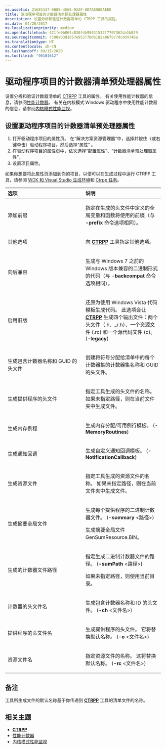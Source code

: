```yaml
---
ms.assetid: 216E5337-0B05-4560-92AF-0D7AB90EAEEB
title: 驱动程序项目的计数器清单预处理器属性
description: 设置分析和验证计数器清单的 CTRPP 工具的属性。
ms.date: 04/20/2017
ms.localizationpriority: medium
ms.openlocfilehash: 421fe0b864c030fdb95431512f7707362da1b8f9
ms.sourcegitcommit: 7500a03d1d57e95377b0b182a06f6c7dcdd4748e
ms.translationtype: HT
ms.contentlocale: zh-CN
ms.lasthandoff: 09/15/2020
ms.locfileid: "90101612"
---
```

# <a name="counters-manifest-preprocessor-properties-for-driver-projects"></a>驱动程序项目的计数器清单预处理器属性

设置分析和验证计数器清单的 [CTRPP](/windows/desktop/PerfCtrs/ctrpp) 工具的属性。 有关使用性能计数器的信息，请参阅[性能计数器](/windows/desktop/PerfCtrs/performance-counters-portal)。 有关在内核模式 Windows 驱动程序中使用性能计数器的信息，请参阅[内核模式性能监视](../devtest/kernel-mode-performance-monitoring.md)。

## <a name="span-idsetting_the_counters_manifest_preprocessor_properties_for_driver_projectsspanspan-idsetting_the_counters_manifest_preprocessor_properties_for_driver_projectsspanspan-idsetting_the_counters_manifest_preprocessor_properties_for_driver_projectsspansetting-the-counters-manifest-preprocessor-properties-for-driver-projects"></a><span id="Setting_the_Counters_Manifest_Preprocessor_properties_for_driver_projects"></span><span id="setting_the_counters_manifest_preprocessor_properties_for_driver_projects"></span><span id="SETTING_THE_COUNTERS_MANIFEST_PREPROCESSOR_PROPERTIES_FOR_DRIVER_PROJECTS"></span>设置驱动程序项目的计数器清单预处理器属性


1.  打开驱动程序项目的属性页。 在“解决方案资源管理器”中，选择并按住（或右键单击）驱动程序项目，然后选择“属性” 。
2.  在驱动程序项目的属性页中，依次选择“配置属性”、“计数器清单预处理器属性”。
3.  设置项目属性。

如果你想要将此属性页添加到你的项目，以便可以在生成过程中运行 CTRPP 工具，请参阅 [WDK 和 Visual Studio 生成环境](../devtest/wdk-and-visual-studio-build-environment.md)和 [Ctrpp 任务](../devtest/ctrpp-task.md)。

<table>
<colgroup>
<col width="50%" />
<col width="50%" />
</colgroup>
<thead>
<tr class="header">
<th align="left">选项</th>
<th align="left">说明</th>
</tr>
</thead>
<tbody>
<tr class="odd">
<td align="left"><p><span id="Add_Prefix"></span><span id="add_prefix"></span><span id="ADD_PREFIX"></span>添加前缀</p></td>
<td align="left"><p>指定在生成的头文件中定义的全局变量和函数将使用的前缀（与 <strong>-prefix</strong> 命令选项相同）。</p></td>
</tr>
<tr class="even">
<td align="left"><p><span id="Additional_Options"></span><span id="additional_options"></span><span id="ADDITIONAL_OPTIONS"></span>其他选项</p></td>
<td align="left"><p>向 <a href="/windows/desktop/PerfCtrs/ctrpp" data-raw-source="[&lt;strong&gt;CTRPP&lt;/strong&gt;](/windows/desktop/PerfCtrs/ctrpp)"><strong>CTRPP</strong></a> 工具指定其他选项。</p></td>
</tr>
<tr class="odd">
<td align="left"><p><span id="Backward_Compatibility"></span><span id="backward_compatibility"></span><span id="BACKWARD_COMPATIBILITY"></span>向后兼容</p></td>
<td align="left"><p>生成与 Windows 7 之前的 Windows 版本兼容的二进制形式的代码（与 <strong>-backcompat</strong> 命令选项相同）。</p></td>
</tr>
<tr class="even">
<td align="left"><p><span id="Enable_Legacy"></span><span id="enable_legacy"></span><span id="ENABLE_LEGACY"></span>启用旧版</p></td>
<td align="left"><p>还原为使用 Windows Vista 代码模板生成代码。 此选项会让 <a href="/windows/desktop/PerfCtrs/ctrpp" data-raw-source="[&lt;strong&gt;CTRPP&lt;/strong&gt;](/windows/desktop/PerfCtrs/ctrpp)"><strong>CTRPP</strong></a> 生成四个输出文件：两个头文件（.h、_r.h）、一个资源文件 (.rc) 和一个源代码文件 (c)。 (<strong>-legacy</strong>)</p></td>
</tr>
<tr class="odd">
<td align="left"><p><span id="Generate_header_file_for_containing_counter_names_and_GUIDs"></span><span id="generate_header_file_for_containing_counter_names_and_guids"></span><span id="GENERATE_HEADER_FILE_FOR_CONTAINING_COUNTER_NAMES_AND_GUIDS"></span>生成包含计数器名称和 GUID 的头文件</p></td>
<td align="left"><p>创建将符号分配给清单中的每个计数器集的计数器集名称和 GUID 的头文件。</p></td>
</tr>
<tr class="even">
<td align="left"><p><span id="Generate_header_file_for_provider"></span><span id="generate_header_file_for_provider"></span><span id="GENERATE_HEADER_FILE_FOR_PROVIDER"></span>生成提供程序的头文件</p></td>
<td align="left"><p>指定工具生成的头文件的名称。 如果未指定路径，则在当前文件夹中生成文件。</p></td>
</tr>
<tr class="odd">
<td align="left"><p><span id="Generate_Memory_Routines"></span><span id="generate_memory_routines"></span><span id="GENERATE_MEMORY_ROUTINES"></span>生成内存例程</p></td>
<td align="left"><p>生成内存分配/可用例行模板。 (<strong>-MemoryRoutines</strong>)</p></td>
</tr>
<tr class="even">
<td align="left"><p><span id="Generate_Notification_Callback"></span><span id="generate_notification_callback"></span><span id="GENERATE_NOTIFICATION_CALLBACK"></span>生成通知回调</p></td>
<td align="left"><p>生成自定义通知回调模板。 (<strong>-NotificationCallback</strong>)</p></td>
</tr>
<tr class="odd">
<td align="left"><p><span id="Generate_resource_file"></span><span id="generate_resource_file"></span><span id="GENERATE_RESOURCE_FILE"></span>生成资源文件</p></td>
<td align="left"><p>指定工具生成的资源文件的名称。 如果未指定路径，则在当前文件夹中生成文件。</p></td>
</tr>
<tr class="even">
<td align="left"><p><span id="Generate_Summary_Global_File"></span><span id="generate_summary_global_file"></span><span id="GENERATE_SUMMARY_GLOBAL_FILE"></span>生成摘要全局文件</p></td>
<td align="left"><p>生成每个提供程序的二进制计数器文件。 (<strong>-summary</strong> <路径>)</p>
<p>生成摘要全局文件 GenSumResource.BIN。</p></td>
</tr>
<tr class="odd">
<td align="left"><p><span id="Generated_Counter_Files_Path"></span><span id="generated_counter_files_path"></span><span id="GENERATED_COUNTER_FILES_PATH"></span>生成的计数器文件路径</p></td>
<td align="left"><p>指定生成二进制计数器文件的路径。 (<strong>-sumPath</strong> <路径>)</p>
<p>如果未指定路径，则使用当前目录。</p></td>
</tr>
<tr class="even">
<td align="left"><p><span id="Header_File_Name_For_Counter"></span><span id="header_file_name_for_counter"></span><span id="HEADER_FILE_NAME_FOR_COUNTER"></span>计数器的头文件名</p></td>
<td align="left"><p>生成包含计数器名称和 ID 的头文件。 (<strong>-ch</strong> <文件名>)</p></td>
</tr>
<tr class="odd">
<td align="left"><p><span id="Header_FileName_For_Provider"></span><span id="header_filename_for_provider"></span><span id="HEADER_FILENAME_FOR_PROVIDER"></span>提供程序的头文件名</p></td>
<td align="left"><p>生成提供程序的头文件。 它将替换默认名称。 (<strong>-o</strong> <文件名>)</p></td>
</tr>
<tr class="even">
<td align="left"><p><span id="Resource_File_Name"></span><span id="resource_file_name"></span><span id="RESOURCE_FILE_NAME"></span>资源文件名</p></td>
<td align="left"><p>指定资源文件的名称。 这将替换默认名称。 (<strong>-rc</strong> <文件名>)</p></td>
</tr>
</tbody>
</table>

 

## <a name="span-idcommentspanspan-idcommentspanspan-idcommentspancomment"></a><span id="Comment"></span><span id="comment"></span><span id="COMMENT"></span>备注


工具所生成文件的默认名称基于你传递到 [**CTRPP**](/windows/desktop/PerfCtrs/ctrpp) 工具的清单文件的名称。

## <a name="span-idrelated_topicsspanrelated-topics"></a><span id="related_topics"></span>相关主题


* [**CTRPP**](/windows/desktop/PerfCtrs/ctrpp)
* [性能计数器](/windows/desktop/PerfCtrs/performance-counters-portal)
* [内核模式性能监视](../devtest/kernel-mode-performance-monitoring.md)
